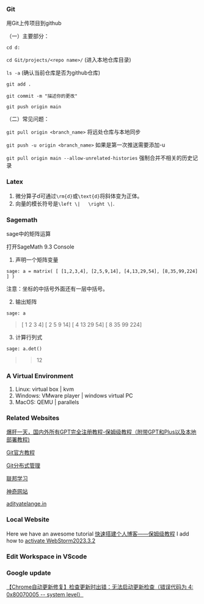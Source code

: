 ### Git

用Git上传项目到github

（一）主要部分：

`cd d:`

`cd Git/projects/<repo name>/` (进入本地仓库目录)

`ls -a` (确认当前仓库是否为github仓库)

`git add .`

`git commit -m "描述你的更改"`

`git push origin main`

（二）常见问题：

`git pull origin <branch_name>` 将远处仓库与本地同步

`git push -u origin <branch_name>` 如果是第一次推送需要添加-u

`git pull origin main --allow-unrelated-histories` 强制合并不相关的历史记录

### Latex

1. 微分算子d可通过`\rm{d}`或`\text{d}`将斜体变为正体。
2. 向量的模长符号是`\left \|   \right \|`.

### Sagemath

sage中的矩阵运算

打开SageMath 9.3 Console

1. 声明一个矩阵变量

`sage: a = matrix( [ [1,2,3,4], [2,5,9,14], [4,13,29,54], [8,35,99,224] ] )`

注意：坐标的中括号外面还有一层中括号。

2. 输出矩阵

`sage: a`

>
>[    1    2    3    4]
>[    2    5    9   14]
>[    4   13   29   54]
>[    8   35   99  224]

3. 计算行列式

`sage: a.det()`

>> 12

### A Virtual Environment

1. Linux: virtual box | kvm
2. Windows: VMware player | windows virtual PC
3. MacOS: QEMU | parallels

### Related Websites

[爆肝一天，国内外所有GPT完全注册教程-保姆级教程（附带GPT和Plus以及本地部署教程)](https://zhuanlan.zhihu.com/p/648732646)

[Git官方教程](https://git-scm.com/book/en/v2)

[Git分布式管理](https://www.educoder.net/paths/cgknh4of)

[联邦学习](https://zhuanlan.zhihu.com/p/79284686)

[神奇网站](https://www.zhihu.com/question/343655023/answer/3122803497)

[adityatelange.in](https://adityatelange.in/)

### Local Website

Here we have an awesome tutorial [快速搭建个人博客——保姆级教程](https://pdpeng.github.io/2022/01/19/setup-personal-blog/)
I add how to [activate WebStorm2023.3.2](https://jihuo.live/2024/01/10/webstorm-2023-3-2-%E6%BF%80%E6%B4%BB%E7%A0%B4%E8%A7%A3%E6%95%99%E7%A8%8B/)

### Edit Workspace in VScode

### Google update

[【Chrome自动更新修复】检查更新时出错：无法启动更新检查（错误代码为 4: 0x80070005 -- system level）](https://blog.csdn.net/qq_16763983/article/details/126216331)


